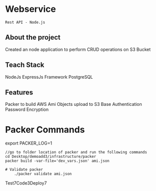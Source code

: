 # Webservice
``Rest API - Node.js``

## About the project
Created an node application to perform CRUD operations on S3 Bucket  

## Teach Stack
NodeJs
ExpressJs Framework
PostgreSQL

## Features
Packer to build AWS Ami
Objects upload to S3
Base Authentication
Password Encryption

# Packer Commands

export PACKER_LOG=1

```
//go to folder location of packer and run the following commands
cd Desktop/demoadd3/infrastructure/packer 
packer build -var-file='dev_vars.json' ami.json

# Validate packer
    ./packer validate ami.json

```

Test7Code3Deploy7
